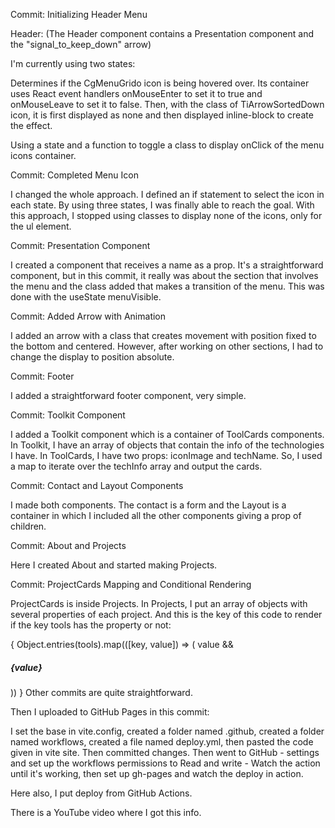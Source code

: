 Commit: Initializing Header Menu

Header: (The Header component contains a Presentation component and the "signal_to_keep_down" arrow)

I'm currently using two states:

Determines if the CgMenuGrido icon is being hovered over. Its container uses React event handlers onMouseEnter to set it to true and onMouseLeave to set it to false. Then, with the class of TiArrowSortedDown icon, it is first displayed as none and then displayed inline-block to create the effect.

Using a state and a function to toggle a class to display onClick of the menu icons container.

Commit: Completed Menu Icon

I changed the whole approach. I defined an if statement to select the icon in each state. By using three states, I was finally able to reach the goal. With this approach, I stopped using classes to display none of the icons, only for the ul element.

Commit: Presentation Component

I created a component that receives a name as a prop. It's a straightforward component, but in this commit, it really was about the section that involves the menu and the class added that makes a transition of the menu. This was done with the useState menuVisible.

Commit: Added Arrow with Animation

I added an arrow with a class that creates movement with position fixed to the bottom and centered. However, after working on other sections, I had to change the display to position absolute.

Commit: Footer

I added a straightforward footer component, very simple.

Commit: Toolkit Component

I added a Toolkit component which is a container of ToolCards components. In Toolkit, I have an array of objects that contain the info of the technologies I have. In ToolCards, I have two props: iconImage and techName. So, I used a map to iterate over the techInfo array and output the cards.

Commit: Contact and Layout Components

I made both components. The contact is a form and the Layout is a container in which I included all the other components giving a prop of children.

Commit: About and Projects

Here I created About and started making Projects.

Commit: ProjectCards Mapping and Conditional Rendering

ProjectCards is inside Projects. In Projects, I put an array of objects with several properties of each project. And this is the key of this code to render if the key tools has the property or not:

{
    Object.entries(tools).map(([key, value]) => (
        value && <h5 key={key}>{value}</h5>
    ))
}
Other commits are quite straightforward.

Then I uploaded to GitHub Pages in this commit:

I set the base in vite.config, created a folder named .github, created a folder named workflows, created a file named deploy.yml, then pasted the code given in vite site. Then committed changes. Then went to GitHub - settings and set up the workflows permissions to Read and write - Watch the action until it's working, then set up gh-pages and watch the deploy in action.

Here also, I put deploy from GitHub Actions.

There is a YouTube video where I got this info.